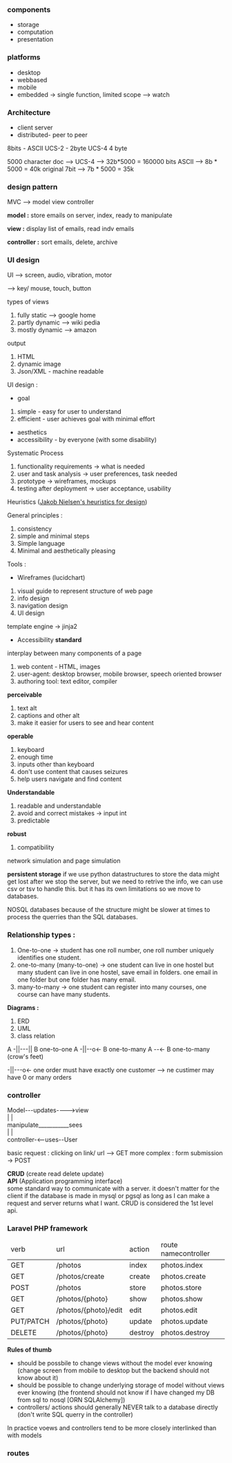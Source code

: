 ### components 
* storage 
* computation 
* presentation

### platforms 
* desktop
* webbased 
* mobile 
* embedded -> single function, limited scope --> watch

### Architecture 
* client server 
* distributed- peer to peer 

8bits - ASCII
UCS-2 - 2byte 
UCS-4 4 byte

5000 character doc --> 
UCS-4 --> 32b*5000 = 160000 bits
ASCII --> 8b * 5000 = 40k 
original 7bit --> 7b * 5000 = 35k


### design pattern
MVC --> model view controller 
  
**model :** store emails on server, index, ready to manipulate 

**view :** display list of emails, read indv emails 

**controller :** sort emails, delete, archive 

### UI design 

UI 
--> screen, audio, vibration, motor 

--> key/ mouse, touch, button 

types of views 
1. fully static --> google home 
2. partly dynamic --> wiki pedia 
3. mostly dynamic --> amazon 

output 
1. HTML 
2. dynamic image 
3. Json/XML - machine readable 

UI design :

* goal 
1. simple - easy for user to understand 
2. efficient - user achieves goal with minimal effort 

* aesthetics 
* accessibility - by everyone (with some disability)


Systematic Process 
1. functionality requirements -> what is needed 
2. user and task analysis -> user preferences, task needed 
3. prototype -> wireframes, mockups 
4. testing after deployment -> user acceptance, usability 


Heuristics ([Jakob Nielsen's heuristics for design](https://www.nngroup.com/articles/ten-usability-heuristics/))

General principles : 
1. consistency 
2. simple and minimal steps 
3. Simple language 
4. Minimal and aesthetically pleasing 


Tools :
* Wireframes (lucidchart)
1. visual guide to represent structure of web page 
2. info design 
3. navigation design 
4. UI design  

template engine -> jinja2

* Accessibility 
**standard**

interplay between many components of a page 
1. web content - HTML, images
2. user-agent: desktop browser, mobile browser, speech oriented browser 
3. authoring tool: text editor, compiler  

**perceivable** 
1. text alt 
2. captions and other alt
3. make it easier for users to see and hear content 

**operable** 
1. keyboard 
2. enough time 
3. inputs other than keyboard 
4. don't use content that causes seizures 
5. help users navigate and find content 

**Understandable** 
1. readable and understandable 
2. avoid and correct mistakes -> input int 
3. predictable 

**robust** 
1. compatibility 

network simulation and page simulation 

**persistent storage**
if we use python datastructures to store the data might get lost after we stop the server, but we need to retrive the info, we can use csv or tsv to handle this. but it has its own limitations so we move to databases. 

NOSQL databases because of the structure might be slower at times to process the querries than the SQL databases. 

### Relationship types : 

1. One-to-one -> student has one roll number, one roll number uniquely identifies one student.
2. one-to-many (many-to-one) -> one student can live in one hostel but many student can live in one hostel, save email in folders. one email in one folder but one folder has many email.
3. many-to-many -> one student can register into many courses, one course can have many students. 

**Diagrams :**
1. ERD 
2. UML 
3. class relation

A -||---|| B        one-to-one
A -||--o<- B        one-to-many
A --<- B            one-to-many (crow's feet)

-||---o<- 
one order must have exactly one customer --> ne custimer may have 0 or many orders 

### controller

Model---updates---->view <br>
 |                     |<br>
manipulate___________sees <br>
 |                     |<br>
controller-<--uses--User<br>

basic request : clicking on link/ url --> GET 
more complex : form submission -> POST 

**CRUD** (create read delete update) <br>
**API** (Application programming interface) <br>
some standard way to communicate with a server. it doesn't matter for the client if the database is made in mysql or pgsql as long as I can make a request and server returns what I want. CRUD is considered the 1st level api.

### Laravel PHP framework
<table>
    <thead>
        <tr>
            <td>verb</td>
            <td>url</td>
            <td>action</td>
            <td>route namecontroller</td>
        </tr>
    </thead>
    <tbody>
        <tr>
            <td>GET</td>
            <td>/photos</td>
            <td>index</td>
            <td>photos.index</td>
        </tr>
        <tr>
            <td>GET</td>
            <td>/photos/create</td>
            <td>create</td>
            <td>photos.create</td>
        </tr>
        <tr>
            <td>POST</td>
            <td>/photos</td>
            <td>store</td>
            <td>photos.store</td>
        </tr>
        <tr>
            <td>GET</td>
            <td>/photos/{photo}</td>
            <td>show</td>
            <td>photos.show</td>
        </tr>
        <tr>
            <td>GET</td>
            <td>/photos/{photo}/edit</td>
            <td>edit</td>
            <td>photos.edit</td>
        </tr>
        <tr>
            <td>PUT/PATCH</td>
            <td>/photos/{photo}</td>
            <td>update</td>
            <td>photos.update</td>
        </tr>
        <tr>
            <td>DELETE</td>
            <td>/photos/{photo}</td>
            <td>destroy</td>
            <td>photos.destroy</td>
        </tr>
    </tbody>
</table>

**Rules of thumb** <br>
* should be possbile to change views without the model ever knowing (change screen from mobile to desktop but the backend should not know about it) <br>
* should be possible to change underlying storage of model without views ever knowing (the frontend should not know if I have changed my DB from sql to nosql [ORN SQLAlchemy]) <br>
* controllers/ actions should generally NEVER talk to a database directly (don't write SQL querry in the controller)

In practice voews and controllers tend to be more closely interlinked than with models

### routes  